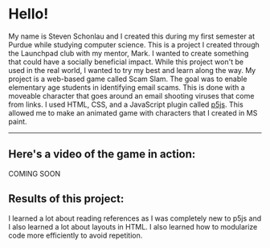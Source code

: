 # Hello!

My name is Steven Schonlau and I created this during my first semester at Purdue while studying computer science. This is a project I created through the Launchpad club with my mentor, Mark.
I wanted to create something that could have a socially beneficial impact. While this project won't be used in the real world, I wanted to try my best and learn along the way.
My project is a web-based game called Scam Slam. The goal was to enable elementary age students in identifying email scams. This is done with a moveable character that goes around an email shooting viruses that come from links.
I used HTML, CSS, and a JavaScript plugin called [p5js](https://p5js.org/). This allowed me to make an animated game with characters that I created in MS paint.

-----------------------------------------------------------------------------------------------------------------------------------------------------------------
## Here's a video of the game in action:

COMING SOON

## Results of this project:
I learned a lot about reading references as I was completely new to p5js and I also learned a lot about layouts in HTML. I also learned how to modularize code more efficiently to avoid repetition.
